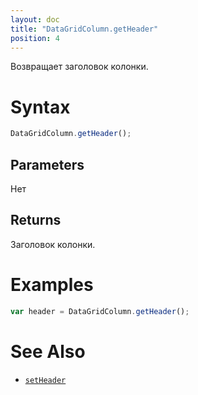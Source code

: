 ```yaml
---
layout: doc
title: "DataGridColumn.getHeader"
position: 4
---
```


Возвращает заголовок колонки.

# Syntax

```js
DataGridColumn.getHeader();
```

## Parameters

Нет

## Returns

Заголовок колонки.

# Examples

```js
var header = DataGridColumn.getHeader();
```

# See Also

* [`setHeader`](../Button.setHeader/)
